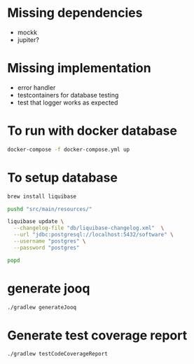 # Missing dependencies
- mockk
- jupiter?

# Missing implementation
- error handler
- testcontainers for database testing
- test that logger works as expected

# To run with docker database
```bash
docker-compose -f docker-compose.yml up
```

# To setup database
```bash
brew install liquibase

pushd "src/main/resources/"

liquibase update \
  --changelog-file "db/liquibase-changelog.xml"  \
  --url "jdbc:postgresql://localhost:5432/software" \
  --username "postgres" \
  --password "postgres"

popd
```

# generate jooq
```bash
./gradlew generateJooq
```

# Generate test coverage report
```bash
./gradlew testCodeCoverageReport
```